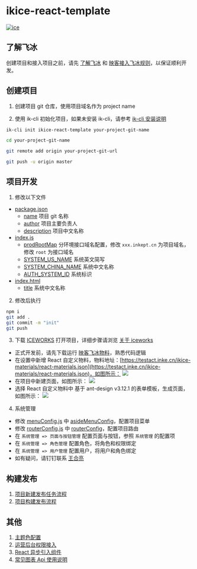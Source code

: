 # ikice-react-template

[![ice](https://img.shields.io/badge/developing%20with-ICE-2077ff.svg)](https://github.com/alibaba/ice)

## 了解飞冰

创建项目和接入项目之前，请先 [了解飞冰](https://ice.work/) 和 [映客接入飞冰规则](https://wiki.inkept.cn/pages/viewpage.action?pageId=41773307)，以保证顺利开发。

## 创建项目

1. 创建项目 git 仓库，使用项目域名作为 project name

2. 使用 ik-cli 初始化项目，如果未安装 ik-cli，请参考 [ik-cli 安装说明](https://code.inke.cn/opd/fe-aws/ik-cli/blob/master/README.md)

```bash
ik-cli init ikice-react-template your-project-git-name

cd your-project-git-name

git remote add origin your-project-git-url

git push -u origin master
```

## 项目开发

1. 修改以下文件

- [package.json](./package.json)
  - [name](./package.json#L2) 项目 git 名称
  - [author](./package.json#L4) 项目主要负责人
  - [description](./package.json#L5) 项目中文名称
- [index.js](./src/config/index.js)
  - [prodRootMap](./src/config/index.js#L13) 分环境接口域名配置，修改 `xxx.inkept.cn` 为项目域名，修改 `root` 为接口域名
  - [SYSTEM_US_NAME](./src/config/index.js#L88) 系统英文简写
  - [SYSTEM_CHINA_NAME](./src/config/index.js#L91) 系统中文名称
  - [AUTH_SYSTEM_ID](./src/config/index.js#L104) 系统标识
- [index.html](./public/index.html)
  - [title](./public/index.html#L9) 系统中文名称

2. 修改后执行

```bash
npm i
git add .
git commit -m "init"
git push
```

3. 下载 [ICEWORKS](https://ice.work/iceworks) 打开项目，详细步骤请浏览 [关于 iceworks](https://ice.work/docs/iceworks/about)

- 正式开发前，请先下载运行 [映客飞冰物料](https://code.inke.cn/opd/fe-aws/ikice-materials/tree/master/react-materials/blocks/AntdFilterTable/src)，熟悉代码逻辑
- 在设置中新增 React 自定义物料，物料地址：[https://testact.inke.cn/ikice-materials/react-materials.json](https://testact.inke.cn/ikice-materials/react-materials.json)，如图所示：
![](https://img.ikstatic.cn/MTU2MTg4NTU5NDM3NCMyMzYjanBn.jpg)
- 在项目中新建页面，如图所示：
![](https://img.ikstatic.cn/MTU2MTg4NTU5Mzg4OSM4NDgjanBn.jpg)
- 选择 React 自定义物料中 基于 ant-design v3.12.1 的表单模板，生成页面，如图所示：
![](https://img.ikstatic.cn/MTU2MTg4NTU5NDcwNiMyNzgjanBn.jpg)

4. 系统管理

- 修改 [menuConfig.js](./src/menuConfig.js) 中 [asideMenuConfig](./src/menuConfig.js#L45)，配置项目菜单
- 修改 [routerConfig.js](./src/routerConfig.js) 中 [routerConfig](./src/routerConfig.js#L57)，配置项目路由
- 在 `系统管理 => 页面与按钮管理` 配置页面与按钮，参照 `系统管理` 的配置项
- 在 `系统管理 => 角色管理` 配置角色，将角色和权限绑定
- 在 `系统管理 => 用户管理` 配置用户，将用户和角色绑定
- 如有疑问，请钉钉联系 [王合亮](dingtalk://dingtalkclient/action/sendmsg?dingtalk_id=whl455916081)

## 构建发布

1. [项目新建发布任务流程](https://wiki.inkept.cn/pages/viewpage.action?pageId=54595949)
2. [项目构建发布流程](https://wiki.inkept.cn/pages/viewpage.action?pageId=67381549)

## 其他

1. [主题色配置](./theme.config.js)
2. [运营后台权限接入](https://wiki.inkept.cn/pages/viewpage.action?pageId=55946806)
3. [React 异步引入组件](https://reactjs.org/docs/code-splitting.html#reactlazy)
4. [常见图表 Api 使用说明](https://wiki.inkept.cn/pages/viewpage.action?pageId=67387957)

